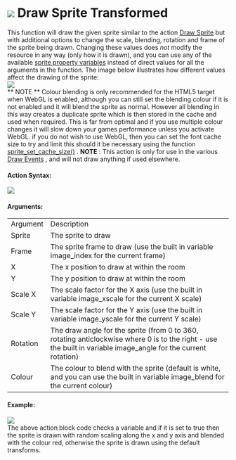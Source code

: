 #  ![](https://gms.magecorn.com/Manual/assets/Images/Scripting_Reference/Drag_And_Drop/Reference/Drawing/i_Drawing_Draw_Sprite_Transformed.png) Draw Sprite Transformed

This function will draw the given sprite similar to the action [Draw
Sprite](Draw_Sprite) but with additional options to change the
scale, blending, rotation and frame of the sprite being drawn. Changing
these values does *not* modify the resource in any way (only how it is
drawn), and you can use any of the available [sprite property
variables](../Instance/Set_Instance_Variable) instead of direct
values for all the arguments in the function. The image below
illustrates how different values affect the drawing of the sprite:  
![](https://gms.magecorn.com/Manual/assets/Images/Scripting_Reference/Drag_And_Drop/Reference/Drawing/spr_ext.png)  
** NOTE ** Colour blending is only recommended for the HTML5 target when
WebGL is enabled, although you can still set the blending colour if it
is not enabled and it will blend the sprite as normal. However all
blending in this way creates a duplicate sprite which is then stored in
the cache and used when required. This is far from optimal and if you
use multiple colour changes it will slow down your games performance
unless you activate WebGL. if you do not wish to use WebGL, then you can
set the font cache size to try and limit this should it be necessary
using the function
[sprite_set_cache_size()](../../../GameMaker_Language/GML_Reference/Asset_Management/Sprites/Sprite_Manipulation/sprite_set_cache_size)
. **NOTE** : This action is only for use in the various [Draw
Events](../../../The_Asset_Editors/Object_Properties/Draw_Events) ,
and will not draw anything if used elsewhere.

#### Action Syntax:

  
![](https://gms.magecorn.com/Manual/assets/Images/Scripting_Reference/Drag_And_Drop/Reference/Drawing/a_Drawing_Draw_Sprite_Transformed.png)  

#### Arguments:

|          |                                                                                                                                                                  |
|----------|------------------------------------------------------------------------------------------------------------------------------------------------------------------|
| Argument | Description                                                                                                                                                      |
| Sprite   | The sprite to draw                                                                                                                                               |
| Frame    | The sprite frame to draw (use the built in variable image_index for the current frame)                                                                           |
| X        | The x position to draw at within the room                                                                                                                        |
| Y        | The y position to draw at within the room                                                                                                                        |
| Scale X  | The scale factor for the X axis (use the built in variable image_xscale for the current X scale)                                                                 |
| Scale Y  | The scale factor for the Y axis (use the built in variable image_yscale for the current Y scale)                                                                 |
| Rotation | The draw angle for the sprite (from 0 to 360, rotating anticlockwise where 0 is to the right - use the built in variable image_angle for the current rotation)   |
| Colour   | The colour to blend with the sprite (default is white, and you can use the built in variable image_blend for the current colour)                                 |

#### Example:

  
![](https://gms.magecorn.com/Manual/assets/Images/Scripting_Reference/Drag_And_Drop/Reference/Drawing/e_Drawing_Draw_Sprite_Transformed.png)  
The above action block code checks a variable and if it is set to true
then the sprite is drawn with random scaling along the x and y axis and
blended with the colour red, otherwise the sprite is drawn using the
default transforms.
